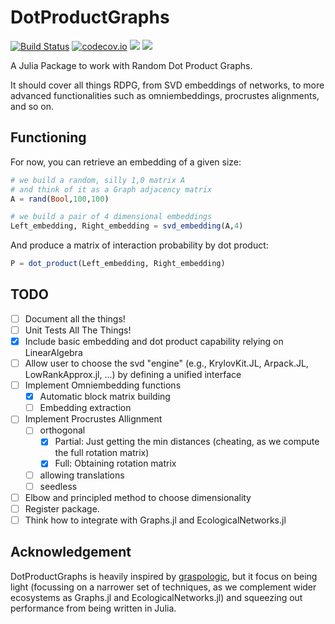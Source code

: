 # DotProductGraphs

[![Build Status](https://github.com/gvdr/DotProductGraphs.jl/actions/workflows/CI.yml/badge.svg?branch=main)](https://github.com/gvdr/DotProductGraphs.jl/actions/workflows/CI.yml?query=branch%3Amain)
[![codecov.io](http://codecov.io/github/gvdr/DotProductsGraphs.jl/coverage.svg?branch=main)](http://codecov.io/github/gvdr/DotProductsGraphs.jl?branch=main)
[![](https://img.shields.io/badge/docs-stable-blue.svg)](https://gvdr.github.io/DotProductGraphs.jl/stable)
[![](https://img.shields.io/badge/docs-dev-blue.svg)](https://gvdr.github.io/DotProductGraphs.jl/dev)

A Julia Package to work with Random Dot Product Graphs.

It should cover all things RDPG, from SVD embeddings of networks, to more advanced functionalities such as omniembeddings, procrustes alignments, and so on.

## Functioning

For now, you can retrieve an embedding of a given size:

```julia
# we build a random, silly 1,0 matrix A
# and think of it as a Graph adjacency matrix
A = rand(Bool,100,100)

# we build a pair of 4 dimensional embeddings
Left_embedding, Right_embedding = svd_embedding(A,4)
```

And produce a matrix of interaction probability by dot product:

```julia
P = dot_product(Left_embedding, Right_embedding)
```

## TODO

- [ ] Document all the things!
- [ ] Unit Tests All The Things!
- [x] Include basic embedding and dot product capability relying on LinearAlgebra
- [ ] Allow user to choose the svd "engine" (e.g., KrylovKit.JL, Arpack.JL, LowRankApprox.jl, ...) by defining a unified interface
- [ ] Implement Omniembedding functions
    - [x] Automatic block matrix building
    - [ ] Embedding extraction
- [ ] Implement Procrustes Allignment
    - [ ] orthogonal
        - [x] Partial: Just getting the min distances (cheating, as we compute the full rotation matrix)
        - [x] Full: Obtaining rotation matrix
    - [ ] allowing translations
    - [ ] seedless
- [ ] Elbow and principled method to choose dimensionality
- [ ] Register package.
- [ ] Think how to integrate with Graphs.jl and EcologicalNetworks.jl

## Acknowledgement

DotProductGraphs is heavily inspired by [graspologic](https://microsoft.github.io/graspologic), but it focus on being light (focussing on a narrower set of techniques, as we complement wider ecosystems as Graphs.jl and EcologicalNetworks.jl) and squeezing out performance from being written in Julia.

